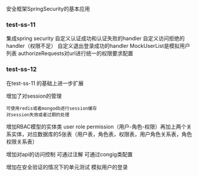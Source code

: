 安全框架SpringSecurity的基本应用

### test-ss-11 

集成spring security 
自定义认证成功和认证失败的handler
自定义访问拒绝的handler（权限不足）
自定义退出登录成功的handler
MockUserList是模拟用户列表
authorizeRequests对url进行统一的权限要求配置


### test-ss-12

在test-ss-11 的基础上进一步扩展

增加了对session的管理 

    可使用redis或者mongodb进行session缓存
    对session失效或者过期的处理
    

增加RBAC模型的实体类  user role permission（用户-角色-权限）再加上两个关系实体，对应数据库的5张表（用户表，角色表，权限表，用户角色关系表，角色权限关系表）

增加对api的访问控制 可通过注解 可通过congig类配置 

增加在安全验证的情况下的单元测试 模拟用户的登录

